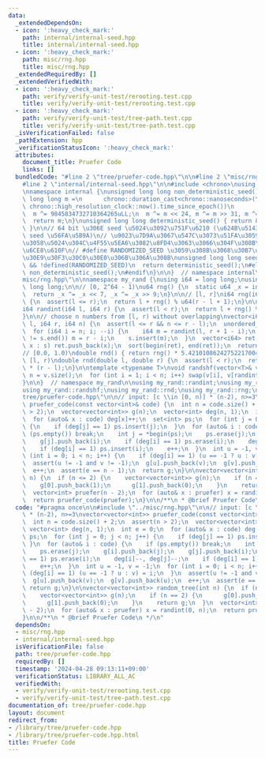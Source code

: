 ```yaml
---
data:
  _extendedDependsOn:
  - icon: ':heavy_check_mark:'
    path: internal/internal-seed.hpp
    title: internal/internal-seed.hpp
  - icon: ':heavy_check_mark:'
    path: misc/rng.hpp
    title: misc/rng.hpp
  _extendedRequiredBy: []
  _extendedVerifiedWith:
  - icon: ':heavy_check_mark:'
    path: verify/verify-unit-test/rerooting.test.cpp
    title: verify/verify-unit-test/rerooting.test.cpp
  - icon: ':heavy_check_mark:'
    path: verify/verify-unit-test/tree-path.test.cpp
    title: verify/verify-unit-test/tree-path.test.cpp
  _isVerificationFailed: false
  _pathExtension: hpp
  _verificationStatusIcon: ':heavy_check_mark:'
  attributes:
    document_title: Pruefer Code
    links: []
  bundledCode: "#line 2 \"tree/pruefer-code.hpp\"\n\n#line 2 \"misc/rng.hpp\"\n\n\
    #line 2 \"internal/internal-seed.hpp\"\n\n#include <chrono>\nusing namespace std;\n\
    \nnamespace internal {\nunsigned long long non_deterministic_seed() {\n  unsigned\
    \ long long m =\n      chrono::duration_cast<chrono::nanoseconds>(\n         \
    \ chrono::high_resolution_clock::now().time_since_epoch())\n          .count();\n\
    \  m ^= 9845834732710364265uLL;\n  m ^= m << 24, m ^= m >> 31, m ^= m << 35;\n\
    \  return m;\n}\nunsigned long long deterministic_seed() { return 88172645463325252UL;\
    \ }\n\n// 64 bit \u306E seed \u5024\u3092\u751F\u6210 (\u624B\u5143\u3067\u306F\
    \ seed \u56FA\u5B9A)\n// \u9023\u7D9A\u3067\u547C\u3073\u51FA\u3059\u3068\u540C\
    \u3058\u5024\u304C\u4F55\u5EA6\u3082\u8FD4\u3063\u3066\u304F\u308B\u306E\u3067\
    \u6CE8\u610F\n// #define RANDOMIZED_SEED \u3059\u308B\u3068\u30B7\u30FC\u30C9\u304C\
    \u30E9\u30F3\u30C0\u30E0\u306B\u306A\u308B\nunsigned long long seed() {\n#if defined(NyaanLocal)\
    \ && !defined(RANDOMIZED_SEED)\n  return deterministic_seed();\n#else\n  return\
    \ non_deterministic_seed();\n#endif\n}\n\n}  // namespace internal\n#line 4 \"\
    misc/rng.hpp\"\n\nnamespace my_rand {\nusing i64 = long long;\nusing u64 = unsigned\
    \ long long;\n\n// [0, 2^64 - 1)\nu64 rng() {\n  static u64 _x = internal::seed();\n\
    \  return _x ^= _x << 7, _x ^= _x >> 9;\n}\n\n// [l, r]\ni64 rng(i64 l, i64 r)\
    \ {\n  assert(l <= r);\n  return l + rng() % u64(r - l + 1);\n}\n\n// [l, r)\n\
    i64 randint(i64 l, i64 r) {\n  assert(l < r);\n  return l + rng() % u64(r - l);\n\
    }\n\n// choose n numbers from [l, r) without overlapping\nvector<i64> randset(i64\
    \ l, i64 r, i64 n) {\n  assert(l <= r && n <= r - l);\n  unordered_set<i64> s;\n\
    \  for (i64 i = n; i; --i) {\n    i64 m = randint(l, r + 1 - i);\n    if (s.find(m)\
    \ != s.end()) m = r - i;\n    s.insert(m);\n  }\n  vector<i64> ret;\n  for (auto&\
    \ x : s) ret.push_back(x);\n  sort(begin(ret), end(ret));\n  return ret;\n}\n\n\
    // [0.0, 1.0)\ndouble rnd() { return rng() * 5.42101086242752217004e-20; }\n//\
    \ [l, r)\ndouble rnd(double l, double r) {\n  assert(l < r);\n  return l + rnd()\
    \ * (r - l);\n}\n\ntemplate <typename T>\nvoid randshf(vector<T>& v) {\n  int\
    \ n = v.size();\n  for (int i = 1; i < n; i++) swap(v[i], v[randint(0, i + 1)]);\n\
    }\n\n}  // namespace my_rand\n\nusing my_rand::randint;\nusing my_rand::randset;\n\
    using my_rand::randshf;\nusing my_rand::rnd;\nusing my_rand::rng;\n#line 4 \"\
    tree/pruefer-code.hpp\"\n\n// input: [c \\in [0, n)] * (n-2), n>=3\nvector<vector<int>>\
    \ pruefer_code(const vector<int>& code) {\n  int n = code.size() + 2;\n  assert(n\
    \ > 2);\n  vector<vector<int>> g(n);\n  vector<int> deg(n, 1);\n  int e = 0;\n\
    \  for (auto& x : code) deg[x]++;\n  set<int> ps;\n  for (int j = 0; j < n; j++)\
    \ {\n    if (deg[j] == 1) ps.insert(j);\n  }\n  for (auto& i : code) {\n    if\
    \ (ps.empty()) break;\n    int j = *begin(ps);\n    ps.erase(j);\n    g[i].push_back(j);\n\
    \    g[j].push_back(i);\n    if (deg[i] == 1) ps.erase(i);\n    deg[i]--, deg[j]--;\n\
    \    if (deg[i] == 1) ps.insert(i);\n    e++;\n  }\n  int u = -1, v = -1;\n  for\
    \ (int i = 0; i < n; i++) {\n    if (deg[i] == 1) (u == -1 ? u : v) = i;\n  }\n\
    \  assert(u != -1 and v != -1);\n  g[u].push_back(v);\n  g[v].push_back(u);\n\
    \  e++;\n  assert(e == n - 1);\n  return g;\n}\n\nvector<vector<int>> random_tree(int\
    \ n) {\n  if (n <= 2) {\n    vector<vector<int>> g(n);\n    if (n == 2) {\n  \
    \    g[0].push_back(1);\n      g[1].push_back(0);\n    }\n    return g;\n  }\n\
    \  vector<int> pruefer(n - 2);\n  for (auto& x : pruefer) x = randint(0, n);\n\
    \  return pruefer_code(pruefer);\n}\n\n/**\n * @brief Pruefer Code\n */\n"
  code: "#pragma once\n\n#include \"../misc/rng.hpp\"\n\n// input: [c \\in [0, n)]\
    \ * (n-2), n>=3\nvector<vector<int>> pruefer_code(const vector<int>& code) {\n\
    \  int n = code.size() + 2;\n  assert(n > 2);\n  vector<vector<int>> g(n);\n \
    \ vector<int> deg(n, 1);\n  int e = 0;\n  for (auto& x : code) deg[x]++;\n  set<int>\
    \ ps;\n  for (int j = 0; j < n; j++) {\n    if (deg[j] == 1) ps.insert(j);\n \
    \ }\n  for (auto& i : code) {\n    if (ps.empty()) break;\n    int j = *begin(ps);\n\
    \    ps.erase(j);\n    g[i].push_back(j);\n    g[j].push_back(i);\n    if (deg[i]\
    \ == 1) ps.erase(i);\n    deg[i]--, deg[j]--;\n    if (deg[i] == 1) ps.insert(i);\n\
    \    e++;\n  }\n  int u = -1, v = -1;\n  for (int i = 0; i < n; i++) {\n    if\
    \ (deg[i] == 1) (u == -1 ? u : v) = i;\n  }\n  assert(u != -1 and v != -1);\n\
    \  g[u].push_back(v);\n  g[v].push_back(u);\n  e++;\n  assert(e == n - 1);\n \
    \ return g;\n}\n\nvector<vector<int>> random_tree(int n) {\n  if (n <= 2) {\n\
    \    vector<vector<int>> g(n);\n    if (n == 2) {\n      g[0].push_back(1);\n\
    \      g[1].push_back(0);\n    }\n    return g;\n  }\n  vector<int> pruefer(n\
    \ - 2);\n  for (auto& x : pruefer) x = randint(0, n);\n  return pruefer_code(pruefer);\n\
    }\n\n/**\n * @brief Pruefer Code\n */\n"
  dependsOn:
  - misc/rng.hpp
  - internal/internal-seed.hpp
  isVerificationFile: false
  path: tree/pruefer-code.hpp
  requiredBy: []
  timestamp: '2024-04-28 09:13:11+09:00'
  verificationStatus: LIBRARY_ALL_AC
  verifiedWith:
  - verify/verify-unit-test/rerooting.test.cpp
  - verify/verify-unit-test/tree-path.test.cpp
documentation_of: tree/pruefer-code.hpp
layout: document
redirect_from:
- /library/tree/pruefer-code.hpp
- /library/tree/pruefer-code.hpp.html
title: Pruefer Code
---
```

